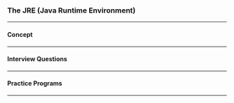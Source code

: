 
### The JRE (Java Runtime Environment)

---

#### Concept

---

#### Interview Questions

---

#### Practice Programs

---